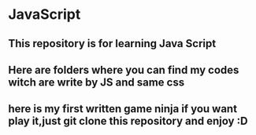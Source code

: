 # JavaScript

## This repository is for learning Java Script

## Here are folders where you can find my codes witch are write by JS and same css

## here is my first written game ninja if you want play it,just git clone this repository and enjoy :D




